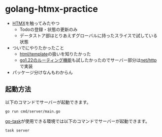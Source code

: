 # golang-htmx-practice

- [HTMX](https://htmx.org/)を触ってみたやつ
    - Todoの登録・状態の更新のみ
    - データストア部はとりあえずグローバルに持ったスライスで試している状態
- ついでにやりたかったこと
    - [html/template](https://pkg.go.dev/html/template)の扱いを知りたかった
    - [go1.22のルーティング機能](https://go.dev/blog/routing-enhancements)も試したかったのでサーバー部分は[net/http](https://pkg.go.dev/net/http)で実装
- パッケージ分けなんもわからん

## 起動方法

以下のコマンドでサーバーが起動できます。

```shell
go run cmd/server/main.go
```

[go-task](https://taskfile.dev/)が使用できる環境では以下のコマンドでサーバーが起動できます。

```shell
task server
```
